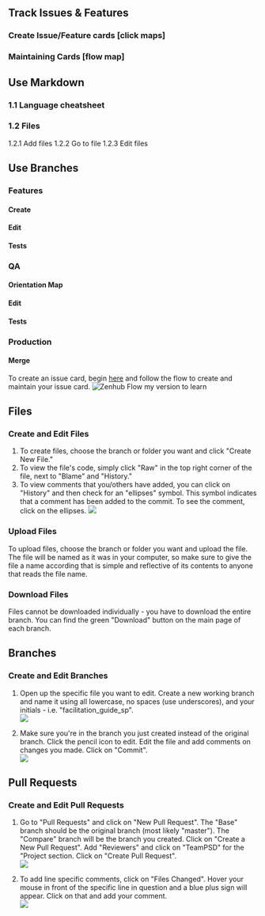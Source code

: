 ## Track Issues & Features

### Create Issue/Feature cards [click maps]
### Maintaining Cards [flow map]

## Use Markdown
### 1.1 Language cheatsheet
### 1.2 Files
1.2.1 Add files
1.2.2 Go to file
1.2.3 Edit files

## Use Branches

### Features
#### Create 
#### Edit
#### Tests

### QA
#### Orientation Map 
#### Edit
#### Tests

### Production
#### Merge



To create an issue card, begin [here](https://github.com/lzim/teampsd/issues/new/choose) and follow the flow to create and maintain your issue card. 
![Zenhub Flow my version to learn](https://user-images.githubusercontent.com/59668647/88049640-5ab2cc00-cb0a-11ea-89a0-a09d13d4761d.png)

## Files
### Create and Edit Files

1. To create files, choose the branch or folder you want and click "Create New File."  
2. To view the file's code, simply click "Raw" in the top right corner of the file, next to "Blame" and "History."  
3. To view comments that you/others have added, you can click on "History" and then check for an "ellipses" symbol. This symbol indicates that a comment has been added to the commit. To see the comment, click on the ellipses. 
![](https://raw.githubusercontent.com/lzim/teampsd/videos/github_workflow_5.gif)  

###  Upload Files
To upload files, choose the branch or folder you want and upload the file. The file will be named as it was in your computer, so make sure to give the file a name according that is simple and reflective of its contents to anyone that reads the file name.  

### Download Files
Files cannot be downloaded individually - you have to download the entire branch.  You can find the green "Download" button on the main page of each branch.

## Branches
### Create and Edit Branches

1. Open up the specific file you want to edit.  Create a new working branch and name it using all lowercase, no spaces (use underscores), and your initials - i.e. "facilitation_guide_sp".    
![](https://raw.githubusercontent.com/lzim/teampsd/videos/github_workflow_1.gif)  

2. Make sure you're in the branch you just created instead of the original branch.  Click the pencil icon to edit.  Edit the file and add comments on changes you made.  Click on "Commit".  
![](https://raw.githubusercontent.com/lzim/teampsd/videos/github_workflow_2.gif)  

## Pull Requests
### **Create and Edit Pull Requests**

1. Go to "Pull Requests" and click on "New Pull Request". The "Base" branch should be the original branch (most likely "master").  The "Compare" branch will be the branch you created. Click on "Create a New Pull Request".  Add "Reviewers" and click on "TeamPSD" for the "Project section. Click on "Create Pull Request".   
![](https://raw.githubusercontent.com/lzim/teampsd/videos/github_workflow_3.gif)  

2. To add line specific comments, click on "Files Changed".  Hover your mouse in front of the specific line in question and a blue plus sign will appear.  Click on that and add your comment.  
![](https://raw.githubusercontent.com/lzim/teampsd/videos/github_workflow_4.gif) 
